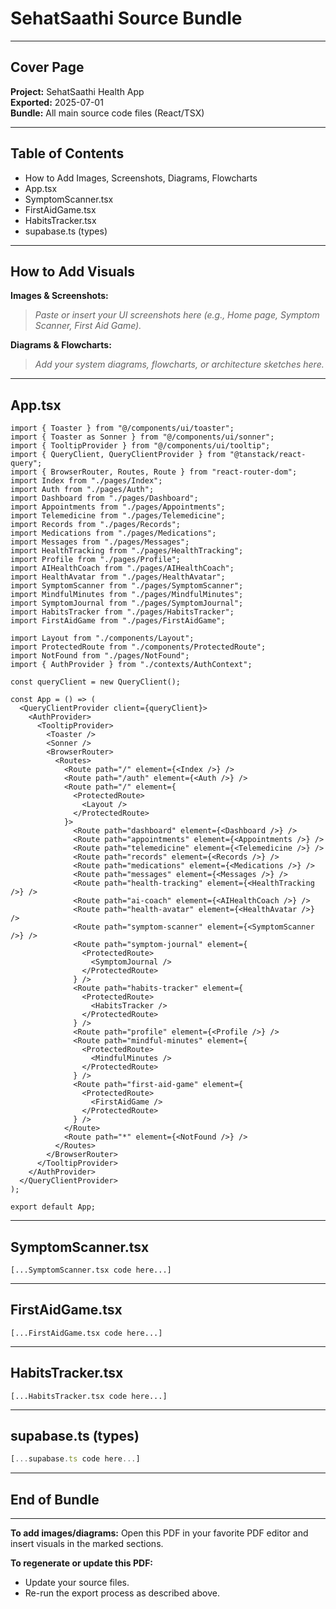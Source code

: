# SehatSaathi Source Bundle

---

## Cover Page
**Project:** SehatSaathi Health App  
**Exported:** 2025-07-01  
**Bundle:** All main source code files (React/TSX)

---

## Table of Contents
- How to Add Images, Screenshots, Diagrams, Flowcharts
- App.tsx
- SymptomScanner.tsx
- FirstAidGame.tsx
- HabitsTracker.tsx
- supabase.ts (types)

---

## How to Add Visuals

**Images & Screenshots:**
> _Paste or insert your UI screenshots here (e.g., Home page, Symptom Scanner, First Aid Game)._  

**Diagrams & Flowcharts:**
> _Add your system diagrams, flowcharts, or architecture sketches here._  

---

## App.tsx
```tsx
import { Toaster } from "@/components/ui/toaster";
import { Toaster as Sonner } from "@/components/ui/sonner";
import { TooltipProvider } from "@/components/ui/tooltip";
import { QueryClient, QueryClientProvider } from "@tanstack/react-query";
import { BrowserRouter, Routes, Route } from "react-router-dom";
import Index from "./pages/Index";
import Auth from "./pages/Auth";
import Dashboard from "./pages/Dashboard";
import Appointments from "./pages/Appointments";
import Telemedicine from "./pages/Telemedicine";
import Records from "./pages/Records";
import Medications from "./pages/Medications";
import Messages from "./pages/Messages";
import HealthTracking from "./pages/HealthTracking";
import Profile from "./pages/Profile";
import AIHealthCoach from "./pages/AIHealthCoach";
import HealthAvatar from "./pages/HealthAvatar";
import SymptomScanner from "./pages/SymptomScanner";
import MindfulMinutes from "./pages/MindfulMinutes";
import SymptomJournal from "./pages/SymptomJournal";
import HabitsTracker from "./pages/HabitsTracker";
import FirstAidGame from "./pages/FirstAidGame";

import Layout from "./components/Layout";
import ProtectedRoute from "./components/ProtectedRoute";
import NotFound from "./pages/NotFound";
import { AuthProvider } from "./contexts/AuthContext";

const queryClient = new QueryClient();

const App = () => (
  <QueryClientProvider client={queryClient}>
    <AuthProvider>
      <TooltipProvider>
        <Toaster />
        <Sonner />
        <BrowserRouter>
          <Routes>
            <Route path="/" element={<Index />} />
            <Route path="/auth" element={<Auth />} />
            <Route path="/" element={
              <ProtectedRoute>
                <Layout />
              </ProtectedRoute>
            }>
              <Route path="dashboard" element={<Dashboard />} />
              <Route path="appointments" element={<Appointments />} />
              <Route path="telemedicine" element={<Telemedicine />} />
              <Route path="records" element={<Records />} />
              <Route path="medications" element={<Medications />} />
              <Route path="messages" element={<Messages />} />
              <Route path="health-tracking" element={<HealthTracking />} />
              <Route path="ai-coach" element={<AIHealthCoach />} />
              <Route path="health-avatar" element={<HealthAvatar />} />
              <Route path="symptom-scanner" element={<SymptomScanner />} />
              <Route path="symptom-journal" element={
                <ProtectedRoute>
                  <SymptomJournal />
                </ProtectedRoute>
              } />
              <Route path="habits-tracker" element={
                <ProtectedRoute>
                  <HabitsTracker />
                </ProtectedRoute>
              } />
              <Route path="profile" element={<Profile />} />
              <Route path="mindful-minutes" element={
                <ProtectedRoute>
                  <MindfulMinutes />
                </ProtectedRoute>
              } />
              <Route path="first-aid-game" element={
                <ProtectedRoute>
                  <FirstAidGame />
                </ProtectedRoute>
              } />
            </Route>
            <Route path="*" element={<NotFound />} />
          </Routes>
        </BrowserRouter>
      </TooltipProvider>
    </AuthProvider>
  </QueryClientProvider>
);

export default App;
```

---

## SymptomScanner.tsx
```tsx
[...SymptomScanner.tsx code here...]
```

---

## FirstAidGame.tsx
```tsx
[...FirstAidGame.tsx code here...]
```

---

## HabitsTracker.tsx
```tsx
[...HabitsTracker.tsx code here...]
```

---

## supabase.ts (types)
```ts
[...supabase.ts code here...]
```

---

## End of Bundle

---

**To add images/diagrams:** Open this PDF in your favorite PDF editor and insert visuals in the marked sections.

**To regenerate or update this PDF:**
- Update your source files.
- Re-run the export process as described above.
